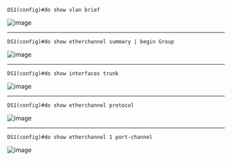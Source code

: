 
```
DS1(config)#do show vlan brief
```
![image](https://github.com/user-attachments/assets/130ff13c-baad-4c07-b168-2e9c3e75f242)

---
```
DS1(config)#do show etherchannel summary | begin Group
```
![image](https://github.com/user-attachments/assets/b59a4c56-c5a6-4448-bf64-3e329abd21bb)

---
```
DS1(config)#do show interfaces trunk
```
![image](https://github.com/user-attachments/assets/ab620d1b-1d20-4110-b93d-69f4dba7049c)

---
```
DS1(config)#do show etherchannel protocol
```
![image](https://github.com/user-attachments/assets/83ec362c-8116-49f1-b878-3d96898fb0df)

---
```
DS1(config)#do show etherchannel 1 port-channel
```
![image](https://github.com/user-attachments/assets/bf355b0e-ad1a-4589-b38b-daf865b7727e)
